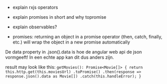 - explain rxjs operators
- explain promises in short and why topromise
- explain observables?

- promises: returning an object in a promise operator (then, catch, finally, etc.) will wrap the object in a new promise automatically

De data property in .json().data is hoe de angular web api de json vormgeeft! In een echte app kan dit dus anders zijn.


result may look like this:
`getMovies(): Promise<Movie[]> {
    return this.http.get(this.moviesUrl)
               .toPromise()
               .then(response => response.json().data as Movie[])
               .catch(this.handleError);
  }`